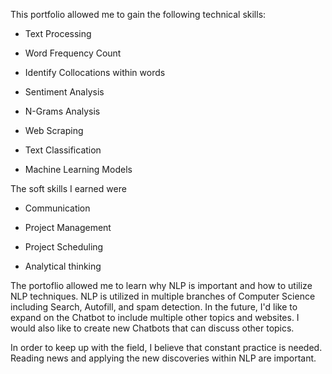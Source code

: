 This portfolio allowed me to gain the following technical skills:

* Text Processing

* Word Frequency Count

* Identify Collocations within words

* Sentiment Analysis

* N-Grams Analysis

* Web Scraping

* Text Classification

* Machine Learning Models


The soft skills I earned were

* Communication

* Project Management

* Project Scheduling

* Analytical thinking


The portoflio allowed me to learn why NLP is important and how to utilize NLP techniques. NLP is utilized in multiple branches of Computer Science including Search, Autofill, and spam detection. In the future, I'd like to expand on the Chatbot to include multiple other topics and websites. I would also like to create new Chatbots that can discuss other topics. 

In order to keep up with the field, I believe that constant practice is needed. Reading news and applying the new discoveries within NLP are important.